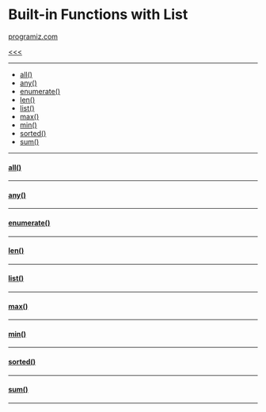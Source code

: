 
Built-in Functions with List
======

[programiz.com]()

[<<<](https://www.programiz.com/python-programming/list#method)

---

* <a href="#1">all()
* <a href="#2">any()
* <a href="#3">enumerate()
* <a href="#4">len()
* <a href="#5">list()
* <a href="#6">max()
* <a href="#7">min()
* <a href="#8">sorted()
* <a href="#9">sum()

---

<h4 id="1">all()</h4>

---

<h4 id="2">any()</h4>

---

<h4 id="3">enumerate()</h4>

---

<h4 id="4">len()</h4>

---

<h4 id="5">list()</h4>

---

<h4 id="6">max()</h4>

---

<h4 id="7">min()</h4>

---

<h4 id="8">sorted()</h4>

---

<h4 id="9">sum()</h4>

---
